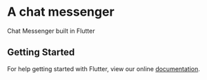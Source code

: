 # A chat messenger

Chat Messenger built in Flutter

## Getting Started

For help getting started with Flutter, view our online
[documentation](https://flutter.io/).
